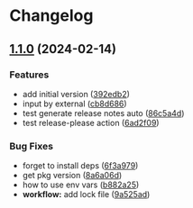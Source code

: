 # Changelog

## [1.1.0](https://github.com/justorez/github-workflow-test/compare/v1.0.0...v1.1.0) (2024-02-14)


### Features

* add initial version ([392edb2](https://github.com/justorez/github-workflow-test/commit/392edb2f43fccec5f9f513c084d06f0f345d7a60))
* input by external ([cb8d686](https://github.com/justorez/github-workflow-test/commit/cb8d6862b06defac4d058ce6d7dc6a1b316a9c0b))
* test generate release notes auto ([86c5a4d](https://github.com/justorez/github-workflow-test/commit/86c5a4dd0c8f936b1437e449326eacb763597965))
* test release-please action ([6ad2f09](https://github.com/justorez/github-workflow-test/commit/6ad2f09327936fa7dd18347ee453bcbcf1e09962))


### Bug Fixes

* forget to install deps ([6f3a979](https://github.com/justorez/github-workflow-test/commit/6f3a97926e795999d78287082b7d050347bd9ec5))
* get pkg version ([8a6a06d](https://github.com/justorez/github-workflow-test/commit/8a6a06dea301aaaa994b6391c962280a65b566b8))
* how to use env vars ([b882a25](https://github.com/justorez/github-workflow-test/commit/b882a25faff52cce939eabc0623b58b3a9b2fa09))
* **workflow:** add lock file ([9a525ad](https://github.com/justorez/github-workflow-test/commit/9a525adfef67ec56f03c14bb71e1864b76d82770))
